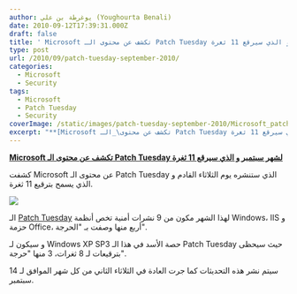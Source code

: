 ```yaml
---
author: يوغرطة بن علي (Youghourta Benali)
date: 2010-09-12T17:39:31.000Z
draft: false
title: ' Microsoft تكشف عن محتوى الـ Patch Tuesday لشهر سبتمبر و الذي سيرقع 11 ثغرة '
type: post
url: /2010/09/patch-tuesday-september-2010/
categories:
  - Microsoft
  - Security
tags:
  - Microsoft
  - Patch Tuesday
  - Security
coverImage: /static/images/patch-tuesday-september-2010/Microsoft_patch_tuesday.jpg
excerpt: "**[Microsoft تكشف عن محتوى\_الـ Patch Tuesday لشهر سبتمبر و الذي سيرقع 11 ثغرة](https://www.it-scoop.com/2010/09/patch-tuesday-september-2010/)**\n\nكشفت Microsoft عن محتوى الـ Patch Tuesday الذي ستنشره يوم الثلاثاء القادم و الذي يسمح بترقيع 11 ثغرة.\n\n\n\nالـ [Patch Tuesday](http://www.microsoft.com/technet/security/bulletin/ms10-sep.mspx) لهذا الشهر مكون من 9 نشرات أمنية تخص"
---
```

**[Microsoft تكشف عن محتوى الـ Patch Tuesday لشهر سبتمبر و الذي سيرقع 11 ثغرة](https://www.it-scoop.com/2010/09/patch-tuesday-september-2010/)**

كشفت Microsoft عن محتوى الـ Patch Tuesday الذي ستنشره يوم الثلاثاء القادم و الذي يسمح بترقيع 11 ثغرة.

![](/static/images/patch-tuesday-september-2010/Microsoft_patch_tuesday.jpg)

الـ [Patch Tuesday](http://www.microsoft.com/technet/security/bulletin/ms10-sep.mspx) لهذا الشهر مكون من 9 نشرات أمنية تخص أنظمة Windows، IIS و حزمة Office، أربع منها وصفت بـ "الحرجة".

و سيكون لـ Windows XP SP3 حصة الأسد في هذا الـ Patch Tuesday حيث سيحظى بترقيعات لـ 8 ثغرات، 3 منها "حرجة".

سيتم نشر هذه التحديثات كما جرت العادة في الثلاثاء الثاني من كل شهر الموافق لـ 14 سبتمبر.
